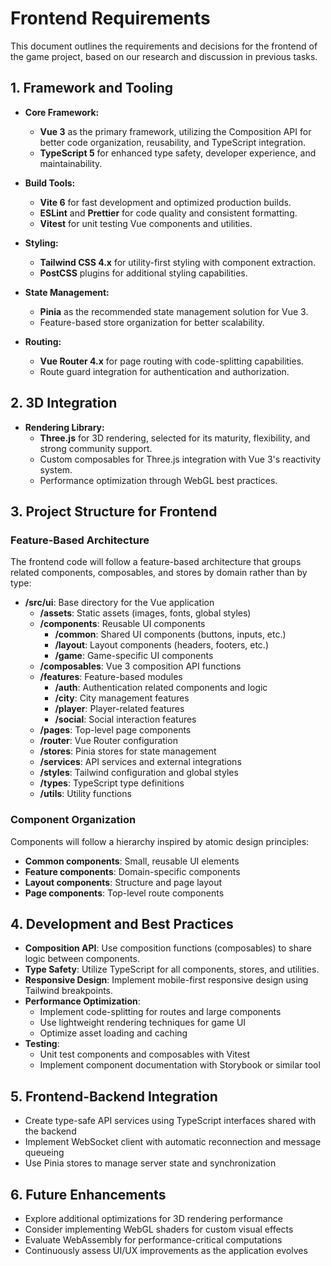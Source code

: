 # Frontend Requirements

This document outlines the requirements and decisions for the frontend of the game project, based on our research and discussion in previous tasks.

## 1. Framework and Tooling

- **Core Framework:**
  - **Vue 3** as the primary framework, utilizing the Composition API for better code organization, reusability, and TypeScript integration.
  - **TypeScript 5** for enhanced type safety, developer experience, and maintainability.

- **Build Tools:**
  - **Vite 6** for fast development and optimized production builds.
  - **ESLint** and **Prettier** for code quality and consistent formatting.
  - **Vitest** for unit testing Vue components and utilities.

- **Styling:**
  - **Tailwind CSS 4.x** for utility-first styling with component extraction.
  - **PostCSS** plugins for additional styling capabilities.

- **State Management:**
  - **Pinia** as the recommended state management solution for Vue 3.
  - Feature-based store organization for better scalability.

- **Routing:**
  - **Vue Router 4.x** for page routing with code-splitting capabilities.
  - Route guard integration for authentication and authorization.

## 2. 3D Integration

- **Rendering Library:**
  - **Three.js** for 3D rendering, selected for its maturity, flexibility, and strong community support.
  - Custom composables for Three.js integration with Vue 3's reactivity system.
  - Performance optimization through WebGL best practices.

## 3. Project Structure for Frontend

### Feature-Based Architecture
The frontend code will follow a feature-based architecture that groups related components, composables, and stores by domain rather than by type:

- **/src/ui**: Base directory for the Vue application
  - **/assets**: Static assets (images, fonts, global styles)
  - **/components**: Reusable UI components
    - **/common**: Shared UI components (buttons, inputs, etc.)
    - **/layout**: Layout components (headers, footers, etc.)
    - **/game**: Game-specific UI components
  - **/composables**: Vue 3 composition API functions
  - **/features**: Feature-based modules
    - **/auth**: Authentication related components and logic
    - **/city**: City management features
    - **/player**: Player-related features
    - **/social**: Social interaction features
  - **/pages**: Top-level page components
  - **/router**: Vue Router configuration
  - **/stores**: Pinia stores for state management
  - **/services**: API services and external integrations
  - **/styles**: Tailwind configuration and global styles
  - **/types**: TypeScript type definitions
  - **/utils**: Utility functions

### Component Organization
Components will follow a hierarchy inspired by atomic design principles:
- **Common components**: Small, reusable UI elements
- **Feature components**: Domain-specific components
- **Layout components**: Structure and page layout
- **Page components**: Top-level route components

## 4. Development and Best Practices

- **Composition API**: Use composition functions (composables) to share logic between components.
- **Type Safety**: Utilize TypeScript for all components, stores, and utilities.
- **Responsive Design**: Implement mobile-first responsive design using Tailwind breakpoints.
- **Performance Optimization**:
  - Implement code-splitting for routes and large components
  - Use lightweight rendering techniques for game UI
  - Optimize asset loading and caching
- **Testing**:
  - Unit test components and composables with Vitest
  - Implement component documentation with Storybook or similar tool

## 5. Frontend-Backend Integration

- Create type-safe API services using TypeScript interfaces shared with the backend
- Implement WebSocket client with automatic reconnection and message queueing
- Use Pinia stores to manage server state and synchronization

## 6. Future Enhancements

- Explore additional optimizations for 3D rendering performance
- Consider implementing WebGL shaders for custom visual effects
- Evaluate WebAssembly for performance-critical computations
- Continuously assess UI/UX improvements as the application evolves

